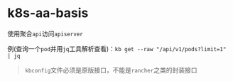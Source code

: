 # k8s-aa-basis

使用聚合`api`访问`apiserver`

例(查询一个`pod`并用`jq`工具解析查看)：`kb get --raw "/api/v1/pods?limit=1" | jq`

> `kbconfig`文件必须是原版接口，不能是`rancher`之类的封装接口

